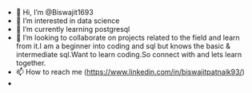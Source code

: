 - 👋 Hi, I’m @Biswajit1693
- 👀 I’m interested in data science
- 🌱 I’m currently learning postgresql
- 💞️ I’m looking to collaborate on projects related to the field and learn from it.I am a beginner into coding and sql but knows the basic & intermediate sql.Want to learn coding.So connect with and lets learn together.
- 📫 How to reach me (https://www.linkedin.com/in/biswajitpatnaik93/)
-

<!---
Biswajit1693/Biswajit1693 is a ✨ special ✨ repository because its `README.md` (this file) appears on your GitHub profile.
You can click the Preview link to take a look at your changes.
--->
